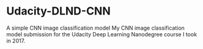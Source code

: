 # Udacity-DLND-CNN
A simple CNN image classification model
My CNN image classification model submission for the Udacity Deep Learning Nanodegree course I took in 2017.
